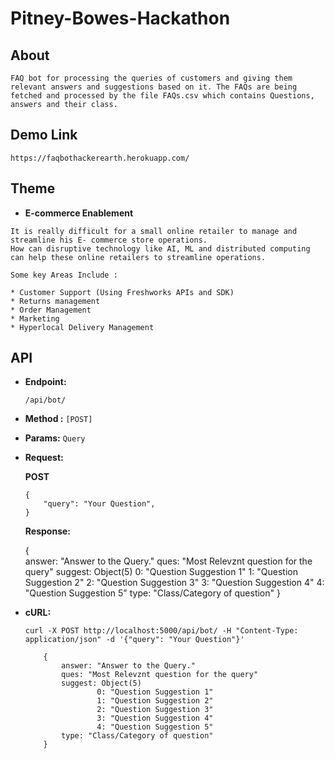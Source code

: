 # Pitney-Bowes-Hackathon

## About

``
FAQ bot for processing the queries of customers and giving them relevant answers and suggestions based on it. The FAQs are being fetched and processed by the file FAQs.csv which contains Questions, answers and their class.
``

## Demo Link
``
https://faqbothackerearth.herokuapp.com/
``

## Theme

*  **E-commerce Enablement**

```
It is really difficult for a small online retailer to manage and streamline his E- commerce store operations.
How can disruptive technology like AI, ML and distributed computing can help these online retailers to streamline operations.

Some key Areas Include :

* Customer Support (Using Freshworks APIs and SDK)
* Returns management
* Order Management
* Marketing
* Hyperlocal Delivery Management
```

## API

*  **Endpoint:**  
    ```
    /api/bot/  
    ```

*  **Method :** `[POST]`  

*  **Params:** `Query`

*  **Request:**

   **POST**

      ```
      {  
          "query": "Your Question",
      }  
      ```

   **Response:**  

        
      {  
          answer: "Answer to the Query."
          ques: "Most Relevznt question for the query" 
          suggest: Object(5)
                   0: "Question Suggestion 1"
                   1: "Question Suggestion 2"
                   2: "Question Suggestion 3"
                   3: "Question Suggestion 4"
                   4: "Question Suggestion 5"
          type: "Class/Category of question"
        }  


*  **cURL:**  
    ```
    curl -X POST http://localhost:5000/api/bot/ -H "Content-Type: application/json" -d '{"query": "Your Question"}'
        
        {  
            answer: "Answer to the Query."
            ques: "Most Relevznt question for the query" 
            suggest: Object(5)
                    0: "Question Suggestion 1"
                    1: "Question Suggestion 2"
                    2: "Question Suggestion 3"
                    3: "Question Suggestion 4"
                    4: "Question Suggestion 5"
            type: "Class/Category of question"
        }  
    ```
